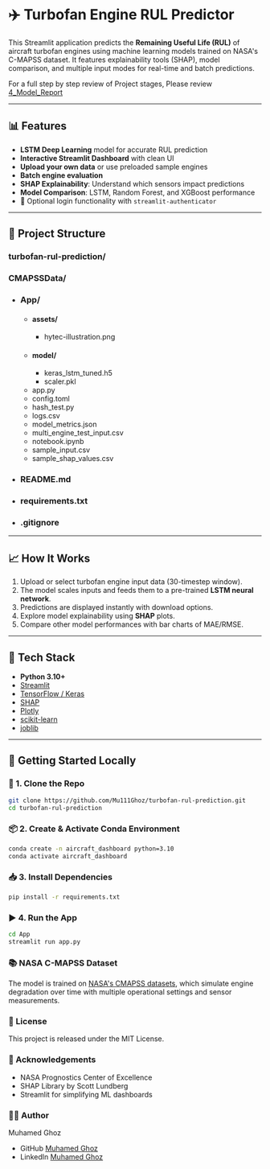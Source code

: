 # ✈️ Turbofan Engine RUL Predictor

This Streamlit application predicts the **Remaining Useful Life (RUL)** of aircraft turbofan engines using machine learning models trained on NASA's C-MAPSS dataset. It features explainability tools (SHAP), model comparison, and multiple input modes for real-time and batch predictions.

For a full step by step review of Project stages, Please review [4_Model_Report](CMAPSSData/notebooks/4_Model_Report.ipynb)

---

## 📊 Features

- **LSTM Deep Learning** model for accurate RUL prediction  
- **Interactive Streamlit Dashboard** with clean UI  
- **Upload your own data** or use preloaded sample engines  
- **Batch engine evaluation**  
- **SHAP Explainability**: Understand which sensors impact predictions  
- **Model Comparison**: LSTM, Random Forest, and XGBoost performance  
- 🔐 Optional login functionality with `streamlit-authenticator`

---

## 📂 Project Structure

### turbofan-rul-prediction/
### CMAPSSData/
- ### App/
    - #### assets/
        - hytec-illustration.png
    - #### model/
        - keras_lstm_tuned.h5
        - scaler.pkl
    - app.py
    - config.toml
    - hash_test.py
    - logs.csv
    - model_metrics.json
    - multi_engine_test_input.csv
    - notebook.ipynb
    - sample_input.csv
    - sample_shap_values.csv
- ### README.md
- ### requirements.txt
- ### .gitignore


---

## 📈 How It Works

1. Upload or select turbofan engine input data (30-timestep window).
2. The model scales inputs and feeds them to a pre-trained **LSTM neural network**.
3. Predictions are displayed instantly with download options.
4. Explore model explainability using **SHAP** plots.
5. Compare other model performances with bar charts of MAE/RMSE.

---

## 🧪 Tech Stack

- **Python 3.10+**
- [Streamlit](https://streamlit.io/)
- [TensorFlow / Keras](https://www.tensorflow.org/)
- [SHAP](https://github.com/slundberg/shap)
- [Plotly](https://plotly.com/)
- [scikit-learn](https://scikit-learn.org/)
- [joblib](https://joblib.readthedocs.io/)

---

## 🚀 Getting Started Locally

### 🔧 1. Clone the Repo

```bash
git clone https://github.com/Mu111Ghoz/turbofan-rul-prediction.git
cd turbofan-rul-prediction
```
### 📦 2. Create & Activate Conda Environment
```bash
conda create -n aircraft_dashboard python=3.10
conda activate aircraft_dashboard
```
### 📥 3. Install Dependencies
```bash
pip install -r requirements.txt
```
### ▶️ 4. Run the App
```bash
cd App
streamlit run app.py
```
### 📚 NASA C-MAPSS Dataset
The model is trained on [NASA's CMAPSS datasets](https://www.nasa.gov/intelligent-systems-division/discovery-and-systems-health/pcoe/pcoe-data-set-repository/), which simulate engine degradation over time with multiple operational settings and sensor measurements.
### 📄 License
This project is released under the MIT License.
### 🤝 Acknowledgements
- NASA Prognostics Center of Excellence
- SHAP Library by Scott Lundberg
- Streamlit for simplifying ML dashboards
### 👨‍💻 Author
Muhamed Ghoz
- GitHub [Muhamed Ghoz](https://github.com/Mu111Ghoz)
- LinkedIn [Muhamed Ghoz](www.linkedin.com/in/muhamed-abdelfattah-ghoz-38636184)